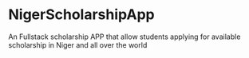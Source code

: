 # NigerScholarshipApp
An Fullstack scholarship APP that allow students applying for available scholarship in Niger and all over the world
